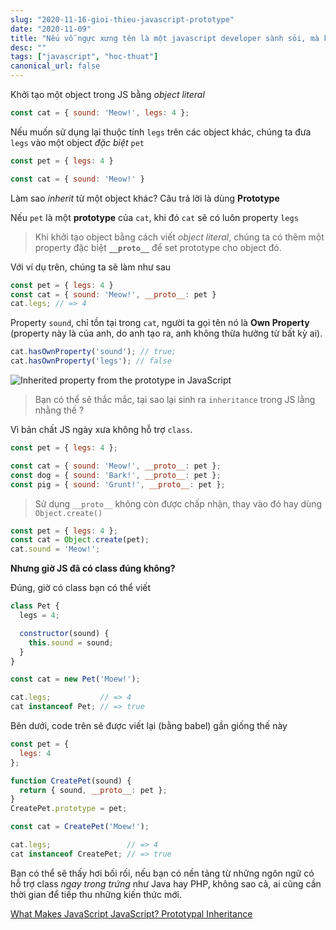 ```yaml
---
slug: "2020-11-16-gioi-thieu-javascript-prototype"
date: "2020-11-09"
title: "Nếu vỗ ngực xưng tên là một javascript developer sành sỏi, mà không giải thích được prototype inheritance thì thật là kỳ"
desc: ""
tags: ["javascript", "hoc-thuat"]
canonical_url: false
---
```


Khởi tạo một object trong JS bằng *object literal*

```js
const cat = { sound: 'Meow!', legs: 4 };
```

Nếu muốn sử dụng lại thuộc tính `legs` trên các object khác, chúng ta đưa `legs` vào một object *đặc biệt* `pet`

```js
const pet = { legs: 4 }

const cat = { sound: 'Meow!' }
```

Làm sao *inherit* từ một object khác? Câu trả lời là dùng **Prototype**

Nếu `pet` là một **prototype** của `cat`, khi đó `cat` sẽ có luôn property `legs`

> Khi khởi tạo object bằng cách viết *object literal*, chúng ta có thêm một property đặc biệt **`__proto__`** để set prototype cho object đó.

Với ví dụ trên, chúng ta sẽ làm như sau

```js
const pet = { legs: 4 }
const cat = { sound: 'Meow!', __proto__: pet }
cat.legs; // => 4
```

Property `sound`, chỉ tồn tại trong `cat`, người ta gọi tên nó là **Own Property** (property này là của anh, do anh tạo ra, anh không thừa hưởng từ bất kỳ ai).

```js
cat.hasOwnProperty('sound'); // true;
cat.hasOwnProperty('legs'); // false
```


![Inherited property from the prototype in JavaScript](https://dmitripavlutin.com/static/9d6c9ba5235b280e315068f7c98bc16a/360ab/Selection_013.png)

> Bạn có thể sẽ thắc mắc, tại sao lại sinh ra `inheritance` trong JS lằng nhằng thế ?

Vì bản chất JS ngày xưa không hỗ trợ `class`.

```js
const pet = { legs: 4 };

const cat = { sound: 'Meow!', __proto__: pet };
const dog = { sound: 'Bark!', __proto__: pet };
const pig = { sound: 'Grunt!', __proto__: pet };
```

> Sử dụng `__proto__` không còn được chấp nhận, thay vào đó hay dùng `Object.create()`

```js
const pet = { legs: 4 };
const cat = Object.create(pet);
cat.sound = 'Meow!';
```

**Nhưng giờ JS đã có class đúng không?**

Đúng, giờ có class bạn có thể viết

```js
class Pet {
  legs = 4;

  constructor(sound) {
    this.sound = sound;
  }
}

const cat = new Pet('Moew!');

cat.legs;           // => 4
cat instanceof Pet; // => true
```

Bên dưới, code trên sẽ được viết lại (bằng babel) gần giống thế này

```js
const pet = {
  legs: 4
};

function CreatePet(sound) {
  return { sound, __proto__: pet };
}
CreatePet.prototype = pet;

const cat = CreatePet('Moew!');

cat.legs;                 // => 4
cat instanceof CreatePet; // => true
```

Bạn có thể sẽ thấy hơi bối rối, nếu bạn có nền tảng từ những ngôn ngữ có hỗ trợ class *ngay trong trứng* như Java hay PHP, không sao cả, ai cũng cần thời gian để tiếp thu những kiến thức mới.

[What Makes JavaScript JavaScript? Prototypal Inheritance](https://dmitripavlutin.com/javascript-prototypal-inheritance/)
